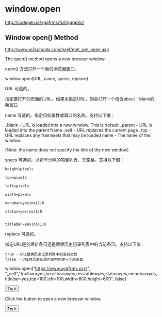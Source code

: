 # window.open


http://codepen.io/xgqfrms/full/ggqpKo/










## Window open() Method

http://www.w3schools.com/jsref/met_win_open.asp



The open() method opens a new browser window.

open() 方法打开一个新的浏览器窗口。


window.open(URL, name, specs, replace)


URL 可选的。

指定要打开的页面的URL。如果未指定URL，则会打开一个包含about：blank的新窗口



name 可选的。指定目标属性或窗口的名称。支持以下值：


_blank - URL is loaded into a new window. This is default
_parent - URL is loaded into the parent frame
_self - URL replaces the current page
_top - URL replaces any framesets that may be loaded
name - The name of the window 

(Note: the name does not specify the title of the new window)




specs 可选的。以逗号分隔的项目列表，无空格。支持以下值：

    height=pixels

    top=pixels

    left=pixels

    width=pixels

    menubar=yes|no|1|0

    status=yes|no|1|0


    titlebar=yes|no|1|0




replace 可选的。

指定URL是创建新条目还是替换历史记录列表中的当前条目。支持以下值：

    true - URL替换历史记录列表中的当前文档 
    false - URL在历史记录列表中创建一个新条目





window.open("https://www.xgqfrms.xyz/", "_self","toolbar=yes,scrollbars=yes,resizable=yes,status=yes,menubar=yes,titlebar=yes,top=100,left=100,width=800,height=600", false)





<button onclick="myFunction()">Try it</button>

<script>
function myFunction() {
    var myWindow = window.open("https://www.xgqfrms.xyz/", "index.html", "width=400,height=300");
}
</script>





<p>Click the button to open a new browser window.</p>

<button onclick="myFunction()">Try it</button>

<script>
function myFunction() {
    window.open("http://www.w3schools.com");
}
</script>
























